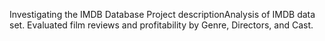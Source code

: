 Investigating the IMDB Database
Project descriptionAnalysis of IMDB data set. Evaluated film reviews and profitability by Genre, Directors, and Cast.
